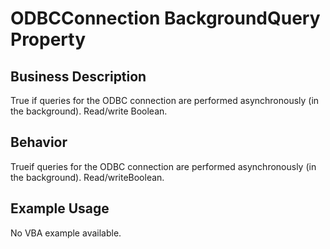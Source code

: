 # ODBCConnection BackgroundQuery Property

## Business Description
True if queries for the ODBC connection are performed asynchronously (in the background). Read/write Boolean.

## Behavior
Trueif queries for the ODBC connection are performed asynchronously (in the background). Read/writeBoolean.

## Example Usage
No VBA example available.